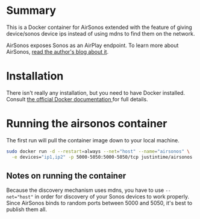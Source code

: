 # Summary
This is a Docker container for AirSonos extended with the feature of giving device/sonos device ips instead of using mdns to find them on the network.

AirSonos exposes Sonos as an AirPlay endpoint.  To learn more about AirSonos, [read the author's blog about it](https://medium.com/@stephencwan/hacking-airplay-into-sonos-93a41a1fcfbb).

# Installation
There isn't really any installation, but you need to have Docker installed.  Consult [the official Docker documentation ](https://docs.docker.com/installation/) for full details.

# Running the airsonos container
The first run will pull the container image down to your local machine.

``` bash
sudo docker run -d --restart=always --net="host" --name="airsonos" \
  -e devices="ip1,ip2" -p 5000-5050:5000-5050/tcp justintime/airsonos
```

## Notes on running the container
Because the discovery mechanism uses mdns, you have to use ```--net="host"``` in order for discovery of your Sonos devices to work properly.  Since AirSonos binds to random ports between 5000 and 5050, it's best to publish them all.

